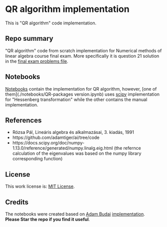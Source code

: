 # QR algorithm implementation

This is "QR algorithm" code implementation. <br>

## Repo summary
"QR algorithm" code from scratch implementation for Numerical methods of linear algebra course final exam. More specifically it is question 21 solution in the [final exam problems file](./questions/exam_problems.pdf). 

## Notebooks
[Notebooks](./notebooks/) contain the implementation for QR algorithm, however, [one of them](./notebooks/QR-packages version.ipynb) uses [scipy](https://docs.scipy.org/doc/scipy/reference/generated/scipy.linalg.hessenberg.html) implementation for "Hessenberg transformation" while the other contains the manual implementation.

## References
<ul>
	<li> Rózsa Pál, Lineáris algebra és alkalmazásai, 3. kiadás, 1991 </li>
	<li> https://github.com/adamtiger/ai/tree/code </li>
	<li> https://docs.scipy.org/doc/numpy-1.13.0/reference/generated/numpy.linalg.eig.html (the refernce calculation of the eigenvalues was based on the numpy library corresponding function) </li>
</ul>

## License
This work license is: <a href="./LICENSE">MIT License</a>.

## Credits
The notebooks were created based on [Adam Budai](https://github.com/adamtiger) [implementation](https://github.com/adamtiger/ai/tree/code/QRiteration). <br>
**Please Star the repo if you find it useful**.
